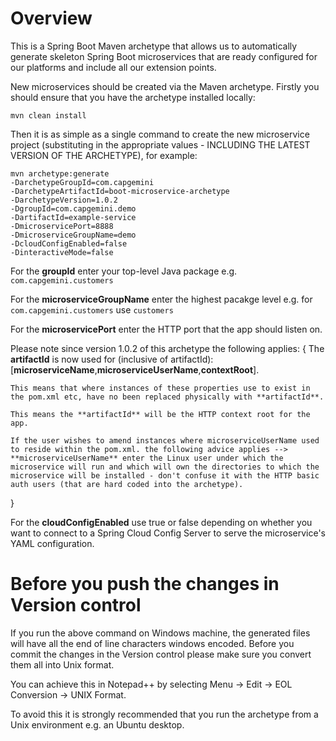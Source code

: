 # Overview

This is a Spring Boot Maven archetype that allows us to automatically generate skeleton Spring Boot microservices that are ready configured for our platforms and include all our extension points.

New microservices should be created via the Maven archetype. Firstly you should ensure that you have the archetype installed locally:

`mvn clean install`

Then it is as simple as a single command to create the new microservice project (substituting in the appropriate values - INCLUDING THE LATEST VERSION OF THE ARCHETYPE), for example:

```
mvn archetype:generate
-DarchetypeGroupId=com.capgemini
-DarchetypeArtifactId=boot-microservice-archetype
-DarchetypeVersion=1.0.2
-DgroupId=com.capgemini.demo
-DartifactId=example-service
-DmicroservicePort=8888
-DmicroserviceGroupName=demo
-DcloudConfigEnabled=false
-DinteractiveMode=false
```

For the **groupId** enter your top-level Java package e.g. `com.capgemini.customers`


For the **microserviceGroupName** enter the highest pacakge level e.g. for `com.capgemini.customers` use `customers`

For the **microservicePort** enter the HTTP port that the app should listen on.

Please note since version 1.0.2 of this archetype the following applies:
{
    The **artifactId** is now used for (inclusive of artifactId):[**microserviceName**,**microserviceUserName**,**contextRoot**]. 
    
    This means that where instances of these properties use to exist in the pom.xml etc, have no been replaced physically with **artifactId**.

    This means the **artifactId** will be the HTTP context root for the app.
    
    If the user wishes to amend instances where microserviceUserName used to reside within the pom.xml. the following advice applies --> **microserviceUserName** enter the Linux user under which the microservice will run and which will own the directories to which the microservice will be installed - don't confuse it with the HTTP basic auth users (that are hard coded into the archetype).
}

For the **cloudConfigEnabled** use true or false depending on whether you want to connect to a Spring Cloud Config Server to serve the microservice's YAML configuration.

# Before you push the changes in Version control

If you run the above command on Windows machine, the generated files will have all the end of line characters windows encoded. Before you commit the changes in the Version control please make sure you convert them all into Unix format.

You can achieve this in Notepad++ by selecting Menu -> Edit -> EOL Conversion -> UNIX Format.

To avoid this it is strongly recommended that you run the archetype from a Unix environment e.g. an Ubuntu desktop.
